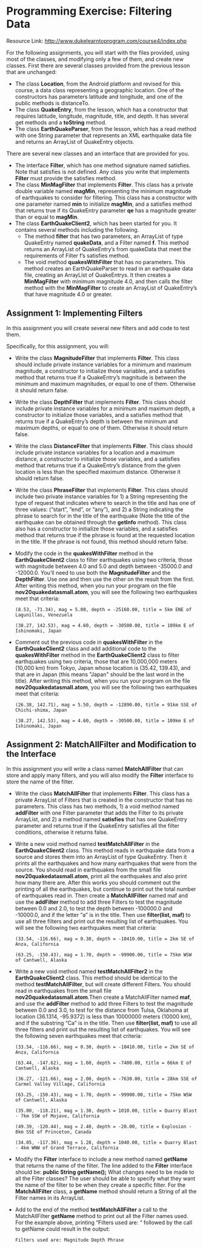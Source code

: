 # Programming Exercise: Filtering Data

Resource Link:  http://www.dukelearntoprogram.com/course4/index.php 

For the following assignments, you will start with the files provided, using most of the classes, and modifying only a few of them, and create new classes. First there are several classes provided from the previous lesson that are unchanged:
- The class __Location__, from the Android platform and revised for this course, a data class representing a geographic location. One of the constructors has parameters latitude and longitude, and one of the public methods is distanceTo.
- The class __QuakeEntry__, from the lesson, which has a constructor that requires latitude, longitude, magnitude, title, and depth. It has several get methods and a __toString__ method.
- The class __EarthQuakeParser__, from the lesson, which has a read method with one String parameter that represents an XML earthquake data file and returns an ArrayList of QuakeEntry objects.

There are several new classes and an interface that are provided for you. 
- The interface __Filter__, which has one method signature named satisfies. Note that satisfies is not defined. Any class you write that implements __Filter__ must provide the satisfies method.
- The class __MinMagFilter__ that implements __Filter__. This class has a private double variable named __magMin__, representing the minimum magnitude of earthquakes to consider for filtering. This class has a constructor with one parameter named __min__ to initialize __magMin__, and a satisfies method that returns true if its QuakeEntry parameter __qe__ has a magnitude greater than or equal to __magMin__.
- The class __EarthQuakeClient2__, which has been started for you. It contains several methods including the following.
  - The method __filter__ that has two parameters, an ArrayList of type QuakeEntry named __quakeData__, and a Filter named __f__. This method returns an ArrayList of QuakeEntry’s from quakeData that meet the requirements of Filter f’s satisfies method. 
  - The void method __quakesWithFilter__ that has no parameters. This method creates an EarthQuakeParser to read in an earthquake data file, creating an ArrayList of QuakeEntrys. It then creates a __MinMagFilter__ with minimum magnitude 4.0, and then calls the filter method with the __MinMagFilter__ to create an ArrayList of QuakeEntry’s that have magnitude 4.0 or greater.

## Assignment 1: Implementing Filters

In this assignment you will create several new filters and add code to test them.

Specifically, for this assignment, you will:
- Write the class __MagnitudeFilter__ that implements __Filter__. This class should include private instance variables for a minimum and maximum magnitude, a constructor to initialize those variables, and a satisfies method that returns true if a QuakeEntry’s magnitude is between the minimum and maximum magnitudes, or equal to one of them. Otherwise it should return false.
- Write the class __DepthFilter__ that implements __Filter__. This class should include private instance variables for a minimum and maximum depth, a constructor to initialize those variables, and a satisfies method that returns true if a QuakeEntry’s depth is between the minimum and maximum depths, or equal to one of them. Otherwise it should return false. 
- Write the class __DistanceFilter__ that implements __Filter__. This class should include private instance variables for a location and a maximum distance, a constructor to initialize those variables, and a satisfies method that returns true if a QuakeEntry’s distance from the given location is less than the specified maximum distance. Otherwise it should return false.
- Write the class __PhraseFilter__ that implements __Filter__. This class should include two private instance variables for 1) a String representing the type of request that indicates where to search in the title and has one of three values: (“start”, ”end”, or “any”), and 2) a String indicating the phrase to search for in the title of the earthquake (Note the title of the earthquake can be obtained through the __getInfo__ method). This class also has a constructor to initialize those variables, and a satisfies method that returns true if the phrase is found at the requested location in the title. If the phrase is not found, this method should return false.
- Modify the code in the __quakesWithFilter__ method in the __EarthQuakeClient2__ class to filter earthquakes using two criteria, those with magnitude between 4.0 and 5.0 and depth between -35000.0 and -12000.0. You’ll need to use both the __MagnitudeFilter__ and the __DepthFilter__. Use one and then use the other on the result from the first. After writing this method, when you run your program on the file __nov20quakedatasmall.atom__, you will see the following two earthquakes meet that criteria:
  ```
  (8.53, -71.34), mag = 5.00, depth = -25160.00, title = 5km ENE of Lagunillas, Venezuela

  (38.27, 142.53), mag = 4.60, depth = -30500.00, title = 109km E of Ishinomaki, Japan
  ```

- Comment out the previous code in __quakesWithFilter__ in the __EarthQuakeClient2__ class and add additional code to the __quakesWithFilter__ method in the __EarthQuakeClient2__ class to filter earthquakes using two criteria, those that are 10,000,000 meters (10,000 km) from Tokyo, Japan whose location is (35.42, 139.43), and that are in Japan (this means "Japan" should be the last word in the title). After writing this method, when you run your program on the file __nov20quakedatasmall.atom__, you will see the following two earthquakes meet that criteria:

  ```
  (26.38, 142.71), mag = 5.50, depth = -12890.00, title = 91km SSE of Chichi-shima, Japan

  (38.27, 142.53), mag = 4.60, depth = -30500.00, title = 109km E of Ishinomaki, Japan
  ```

## Assignment 2: MatchAllFilter and Modification to the Interface

In this assignment you will write a class named __MatchAllFilter__ that can store and apply many filters, and you will also modify the __Filter__ interface to store the name of the filter. 
- Write the class __MatchAllFilter__ that implements __Filter__. This class has a private ArrayList of Filters that is created in the constructor that has no parameters. This class has two methods, 1) a void method named __addFilter__ with one Filter parameter that adds the Filter to its private ArrayList, and 2) a method named __satisfies__ that has one QuakeEntry parameter and returns true if the QuakeEntry satisfies all the filter conditions, otherwise it returns false. 
- Write a new void method named __testMatchAllFilter__ in the __EarthQuakeClient2__ class. This method reads in earthquake data from a source and stores them into an ArrayList of type QuakeEntry. Then it prints all the earthquakes and how many earthquakes that were from the source. You should read in earthquakes from the small file __nov20quakedatasmall.atom__, print all the earthquakes and also print how many there are. After this works you should comment out the printing of all the earthquakes, but continue to print out the total number of earthquakes read in. Then create a __MatchAllFilter__ named maf and use the __addFilter__ method to add three Filters to test the magnitude between 0.0 and 2.0, to test the depth between -100000.0 and -10000.0, and if the letter “a” is in the title. Then use __filter(list, maf)__ to use all three filters and print out the resulting list of earthquakes. You will see the following two earthquakes meet that criteria:
  ```
  (33.54, -116.66), mag = 0.30, depth = -10410.00, title = 2km SE of Anza, California

  (63.25, -150.43), mag = 1.70, depth = -99900.00, title = 75km WSW of Cantwell, Alaska
  ```

- Write a new void method named __testMatchAllFilter2__ in the __EarthQuakeClient2__ class. This method should be identical to the method __testMatchAllFilter__, but will create different Filters. You should read in earthquakes from the small file __nov20quakedatasmall.atom__.Then create a MatchAllFilter named __maf__, and use the __addFilter__ method to add three Filters to test the magnitude between 0.0 and 3.0, to test for the distance from Tulsa, Oklahoma at location (36.1314, -95.9372) is less than 10000000 meters (10000 km), and if the substring “Ca” is in the title. Then use __filter(list, maf)__ to use all three filters and print out the resulting list of earthquakes. You will see the following seven earthquakes meet that criteria:

  ```
  (33.54, -116.66), mag = 0.30, depth = -10410.00, title = 2km SE of Anza, California

  (63.44, -147.62), mag = 1.60, depth = -7400.00, title = 66km E of Cantwell, Alaska

  (36.27, -121.66), mag = 2.00, depth = -7630.00, title = 28km SSE of Carmel Valley Village, California

  (63.25, -150.43), mag = 1.70, depth = -99900.00, title = 75km WSW of Cantwell, Alaska

  (35.00, -118.21), mag = 1.30, depth = 1010.00, title = Quarry Blast - 7km SSW of Mojave, California

  (49.39, -120.44), mag = 2.40, depth = -20.00, title = Explosion - 8km SSE of Princeton, Canada

  (34.05, -117.36), mag = 1.20, depth = 1040.00, title = Quarry Blast - 4km WNW of Grand Terrace, California
  ```

- Modify the __Filter__ interface to include a new method named __getName__ that returns the name of the filter. The line added to the __Filter__ interface should be: __public String getName();__ What changes need to be made to all the Filter classes? The user should be able to specify what they want the name of the filter to be when they create a specific filter. For the __MatchAllFilter__ class, a __getName__ method should return a String of all the Filter names in its ArrayList.
- Add to the end of the method __testMatchAllFilter__ a call to the MatchAllFilter __getName__ method to print out all the Filter names used. For the example above, printing “Filters used are: “ followed by the call to getName could result in the output:
  ```
  Filters used are: Magnitude Depth Phrase
  ```